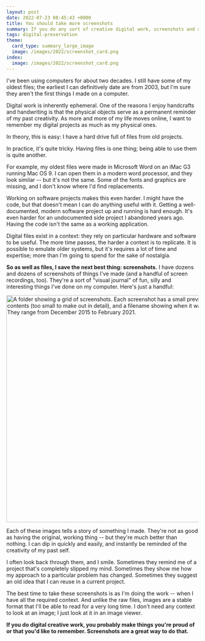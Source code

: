 ```yaml
---
layout: post
date: 2022-07-23 08:45:43 +0000
title: You should take more screenshots
summary: If you do any sort of creative digital work, screenshots and screen recordings are a great way to remember it.
tags: digital-preservation
theme:
  card_type: summary_large_image
  image: /images/2022/screenshot_card.png
index:
  image: /images/2022/screenshot_card.png
---
```


I've been using computers for about two decades.
I still have some of my oldest files; the earliest I can definitively date are from 2003, but I'm sure they aren't the first things I made on a computer.

Digital work is inherently ephemeral.
One of the reasons I enjoy handcrafts and handwriting is that the physical objects serve as a permanent reminder of my past creativity.
As more and more of my life moves online, I want to remember my digital projects as much as my physical ones.

In theory, this is easy: I have a hard drive full of files from old projects.

In practice, it's quite tricky.
Having files is one thing; being able to use them is quite another.

For example, my oldest files were made in Microsoft Word on an iMac G3 running Mac OS 9.
I can open them in a modern word processor, and they look similar -- but it's not the same.
Some of the fonts and graphics are missing, and I don't know where I'd find replacements.

Working on software projects makes this even harder.
I might have the code, but that doesn't mean I can do anything useful with it.
Getting a well-documented, modern software project up and running is hard enough.
It's even harder for an undocumented side project I abandoned years ago.
Having the code isn't the same as a working application.

Digital files exist in a context: they rely on particular hardware and software to be useful.
The more time passes, the harder a context is to replicate.
It is possible to emulate older systems, but it's requires a lot of time and expertise; more than I'm going to spend for the sake of nostalgia.

**So as well as files, I save the next best thing: screenshots.**
I have dozens and dozens of screenshots of things I've made (and a handful of screen recordings, too).
They're a sort of "visual journal" of fun, silly and interesting things I've done on my computer.
Here's just a handful:

<img src="/images/2022/screenshots_thumbnails_1x.png" srcset="/images/2022/screenshots_thumbnails_1x.png 1x, /images/2022/screenshots_thumbnails_2x.png 2x" style="width: 595px;" alt="A folder showing a grid of screenshots. Each screenshot has a small preview of its contents (too small to make out in detail), and a filename showing when it was taken. They range from December 2015 to February 2021.">

Each of these images tells a story of something I made.
They're not as good as having the original, working thing -- but they're much better than nothing.
I can dip in quickly and easily, and instantly be reminded of the creativity of my past self.

I often look back through them, and I smile.
Sometimes they remind me of a project that's completely slipped my mind.
Sometimes they show me how my approach to a particular problem has changed.
Sometimes they suggest an old idea that I can reuse in a current project.

The best time to take these screenshots is as I'm doing the work -- when I have all the required context.
And unlike the raw files, images are a stable format that I'll be able to read for a very long time.
I don't need any context to look at an image; I just look at it in an image viewer.

**If you do digital creative work, you probably make things you're proud of or that you'd like to remember. Screenshots are a great way to do that.**
